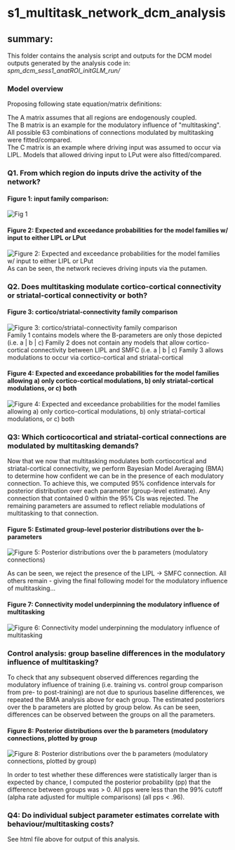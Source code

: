 # s1_multitask_network_dcm_analysis

## summary:  
This folder contains the analysis script and outputs for the DCM model outputs generated by 
the analysis code in: *spm_dcm_sess1_anatROI_initGLM_run/*  

### Model overview
Proposing following state equation/matrix definitions:  

The A matrix assumes that all regions are endogenously coupled.  
The B matrix is an example for the modulatory influence of "multitasking". All possible 63 combinations of connections modulated by multitasking were fitted/compared.  
The C matrix is an example where driving input was assumed to occur via LIPL. Models that 
allowed driving input to LPut were also fitted/compared. 

### Q1. From which region do inputs drive the activity of the network?  
#### Figure 1: input family comparison:
![Fig 1](../s1_multitask_network_dcm_analysis_figs/input_family_comparison/input_FamStruct.png)  

#### Figure 2: Expected and exceedance probabilities for the model families w/ input to either LIPL or LPut
![Figure 2: Expected and exceedance probabilities for the model families w/ input to either LIPL or LPut](../s1_multitask_network_dcm_analysis_figs/input_family_comparison/input_FamilyExceedance.bmp)
As can be seen, the network recieves driving inputs via the putamen.

### Q2. Does multitasking modulate cortico-cortical connectivity or striatal-cortical connectivity or both?     
#### Figure 3: cortico/striatal-connectivity family comparison
![Figure 3: cortico/striatal-connectivity family comparison](../s1_multitask_network_dcm_analysis_figs/connection_family_comparison/conn_FamStruct.png)  
 Family 1 contains models where the B-parameters are only those depicted (i.e. a | b | c)
 Family 2 does not contain any models that allow cortico-cortical connectivity between LIPL and SMFC (i.e. a | b | c)
 Family 3 allows modulations to occur via cortico-cortical and striatal-cortical  
 
#### Figure 4: Expected and exceedance probabilities for the model families allowing a) only cortico-cortical modulations, b) only striatal-cortical modulations, or c) both
![Figure 4: Expected and exceedance probabilities for the model families allowing a) only cortico-cortical modulations, b) only striatal-cortical modulations, or c) both](../s1_multitask_network_dcm_analysis_figs/connection_family_comparison/connection_FamilyExceedance.png)  

### Q3: Which corticocortical and striatal-cortical connections are modulated by multitasking demands?

Now that we now that multitasking modulates both cortiocortical and striatal-cortical connectivity, we perform Bayesian Model Averaging (BMA) to determine how confident we can be in the presence of each modulatory connection. To achieve this, we computed 95% confidence intervals for posterior distribution over each parameter (group-level estimate). Any connection that contained 0 within the 95% CIs was rejected. The remaining parameters are assumed to reflect reliable modulations of multitasking to that connection.

#### Figure 5: Estimated group-level posterior distributions over the b-parameters
![Figure 5: Posterior distributions over the b parameters (modulatory connections)](../s1_multitask_network_dcm_analysis_figs/connection_family_comparison/BMA_b_params.png)

As can be seen, we reject the presence of the LIPL -> SMFC connection. All others remain - giving the final following model for the modulatory influence of multitasking...

#### Figure 7: Connectivity model underpinning the modulatory influence of multitasking
![Figure 6: Connectivity model underpinning the modulatory influence of multitasking](../s1_multitask_network_dcm_analysis_figs/multitask_winModel.png)

### Control analysis: group baseline differences in the modulatory influence of multitasking?
To check that any subsequent observed differences regarding the modulatory influence of training (i.e. training vs. control group comparison from pre- to post-training) are not due to spurious baseline differences, we repeated the BMA analysis above for each group. The estimated posteriors over the b parameters are plotted by group below. As can be seen, differences can be observed between the groups on all the parameters.


#### Figure 8: Posterior distributions over the b parameters (modulatory connections, plotted by group
![Figure 8: Posterior distributions over the b parameters (modulatory connections, plotted by group)](../s1_multitask_network_dcm_analysis_figs/connection_family_comparison/control_analyses/b_params_by_sub_by_grp.png)


In order to test whether these differences were statistically larger than is expected by chance, I computed the posterior probability (pp) that the difference between groups was > 0. All pps were less than the 99% cutoff (alpha rate adjusted for multiple comparisons) (all pps < .96).

### Q4: Do individual subject parameter estimates correlate with behaviour/multitasking costs?
See html file above for output of this analysis.